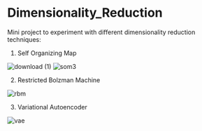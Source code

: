 # Dimensionality_Reduction
Mini project to experiment with different dimensionality reduction techniques: 

1. Self Organizing Map

![download (1)](https://github.com/user-attachments/assets/7a47846e-e855-4707-b190-5abe5e9c7f6b)
![som3](https://github.com/user-attachments/assets/39c8708b-6426-4186-901d-8f7933dabb6a)


2. Restricted Bolzman Machine

![rbm](https://github.com/user-attachments/assets/523d94c4-9e29-4a10-acf9-44d38be9f63d)

  
3. Variational Autoencoder 

![vae](https://github.com/user-attachments/assets/34c57cf1-d66d-4ff7-aa44-8b75784ad204)
